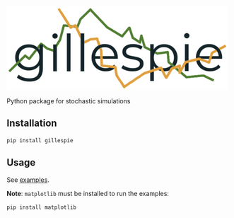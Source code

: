 ![gillespie](gillespie.png)

Python package for stochastic simulations

## Installation

```bash
pip install gillespie
```

## Usage

See [examples](examples).

**Note**: `matplotlib` must be installed to run the examples:

```bash
pip install matplotlib
```